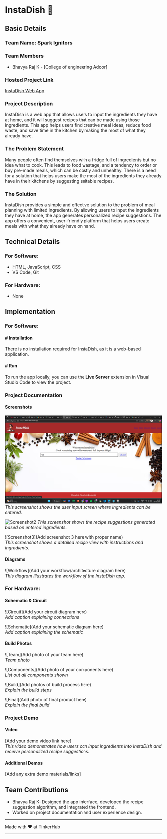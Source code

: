 # InstaDish 🎯

## Basic Details
### Team Name: Spark Ignitors

### Team Members
- Bhavya Raj K - [College of engineering Adoor]

### Hosted Project Link
[InstaDish Web App](https://insta-dish.vercel.app/)

### Project Description
InstaDish is a web app that allows users to input the ingredients they have at home, and it will suggest recipes that can be made using those ingredients. This app helps users find creative meal ideas, reduce food waste, and save time in the kitchen by making the most of what they already have.

### The Problem Statement
Many people often find themselves with a fridge full of ingredients but no idea what to cook. This leads to food wastage, and a tendency to order or buy pre-made meals, which can be costly and unhealthy. There is a need for a solution that helps users make the most of the ingredients they already have in their kitchens by suggesting suitable recipes.

### The Solution
InstaDish provides a simple and effective solution to the problem of meal planning with limited ingredients. By allowing users to input the ingredients they have at home, the app generates personalized recipe suggestions. The app offers a convenient, user-friendly platform that helps users create meals with what they already have on hand.

## Technical Details

### For Software:
- HTML, JavaScript, CSS
- VS Code, Git

### For Hardware:
- None

## Implementation

### For Software:
#### # Installation
There is no installation required for InstaDish, as it is a web-based application.

#### # Run
To run the app locally, you can use the **Live Server** extension in Visual Studio Code to view the project.

### Project Documentation

#### Screenshots
![](./1.png)
*This screenshot shows the user input screen where ingredients can be entered.*

![Screenshot2](https://drive.google.com/drive/folders/1VHbTV0HlJ0PNSW95SFQD1dGH9NbznQ39)
*This screenshot shows the recipe suggestions generated based on entered ingredients.*

![Screenshot3](Add screenshot 3 here with proper name)  
*This screenshot shows a detailed recipe view with instructions and ingredients.*

#### Diagrams
![Workflow](Add your workflow/architecture diagram here)  
*This diagram illustrates the workflow of the InstaDish app.*

### For Hardware:

#### Schematic & Circuit
![Circuit](Add your circuit diagram here)  
*Add caption explaining connections*

![Schematic](Add your schematic diagram here)  
*Add caption explaining the schematic*

#### Build Photos
![Team](Add photo of your team here)  
*Team photo*

![Components](Add photo of your components here)  
*List out all components shown*

![Build](Add photos of build process here)  
*Explain the build steps*

![Final](Add photo of final product here)  
*Explain the final build*

### Project Demo
#### Video
[Add your demo video link here]  
*This video demonstrates how users can input ingredients into InstaDish and receive personalized recipe suggestions.*

#### Additional Demos
[Add any extra demo materials/links]

## Team Contributions
- Bhavya Raj K: Designed the app interface, developed the recipe suggestion algorithm, and integrated the frontend.
- Worked on project documentation and user experience design.

---
Made with ❤️ at TinkerHub

---
